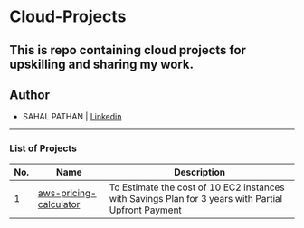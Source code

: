 # Cloud-Projects

## This is repo containing cloud projects for upskilling and sharing my work.

## **Author**
- SAHAL PATHAN | [Linkedin](linkedin.com/in/sahalpathan/)


---
### List of Projects

| No. | Name |     Description   |
|-----|------|-------------------|
| 1   | [aws-pricing-calculator](https://github.com/Sahal56/Cloud-Projects/tree/main/aws-pricing-calculator)   |  To Estimate the cost of 10 EC2 instances with Savings Plan for 3 years with Partial Upfront Payment       |


